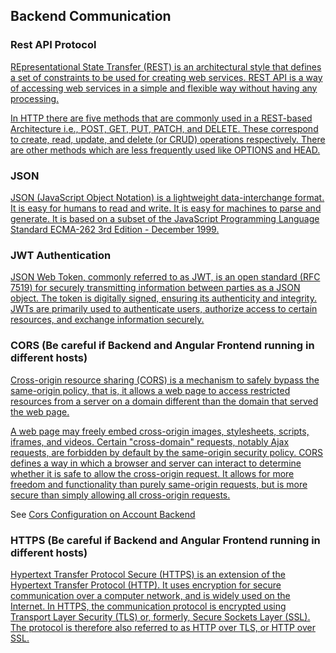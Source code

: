 ## Backend Communication


### Rest API Protocol

[REpresentational State Transfer (REST) is an architectural style that defines a set of constraints to be used for creating web services. REST API is a way of accessing web services in a simple and flexible way without having any processing.](https://www.geeksforgeeks.org/rest-api-introduction/)

[In HTTP there are five methods that are commonly used in a REST-based Architecture i.e., POST, GET, PUT, PATCH, and DELETE. These correspond to create, read, update, and delete (or CRUD) operations respectively. There are other methods which are less frequently used like OPTIONS and HEAD.](https://www.geeksforgeeks.org/rest-api-introduction/)


### JSON

[JSON (JavaScript Object Notation) is a lightweight data-interchange format. It is easy for humans to read and write. It is easy for machines to parse and generate. It is based on a subset of the JavaScript Programming Language Standard ECMA-262 3rd Edition - December 1999.](https://www.json.org/json-en.html)


### JWT Authentication

[JSON Web Token, commonly referred to as JWT, is an open standard (RFC 7519) for securely transmitting information between parties as a JSON object. The token is digitally signed, ensuring its authenticity and integrity. JWTs are primarily used to authenticate users, authorize access to certain resources, and exchange information securely.](https://medium.com/@extio/understanding-json-web-tokens-jwt-a-secure-approach-to-web-authentication-f551e8d66deb)


### CORS (Be careful if Backend and Angular Frontend running in different hosts)

[Cross-origin resource sharing (CORS) is a mechanism to safely bypass the same-origin policy, that is, it allows a web page to access restricted resources from a server on a domain different than the domain that served the web page.](https://en.wikipedia.org/wiki/Cross-origin_resource_sharing)

[A web page may freely embed cross-origin images, stylesheets, scripts, iframes, and videos. Certain "cross-domain" requests, notably Ajax requests, are forbidden by default by the same-origin security policy. CORS defines a way in which a browser and server can interact to determine whether it is safe to allow the cross-origin request. It allows for more freedom and functionality than purely same-origin requests, but is more secure than simply allowing all cross-origin requests.](https://en.wikipedia.org/wiki/Cross-origin_resource_sharing)

See [Cors Configuration on Account Backend](https://github.com/persapiens-classes/account-backend/pull/170/files)


### HTTPS (Be careful if Backend and Angular Frontend running in different hosts)

[Hypertext Transfer Protocol Secure (HTTPS) is an extension of the Hypertext Transfer Protocol (HTTP). It uses encryption for secure communication over a computer network, and is widely used on the Internet. In HTTPS, the communication protocol is encrypted using Transport Layer Security (TLS) or, formerly, Secure Sockets Layer (SSL). The protocol is therefore also referred to as HTTP over TLS, or HTTP over SSL.](https://en.wikipedia.org/wiki/HTTPS)
